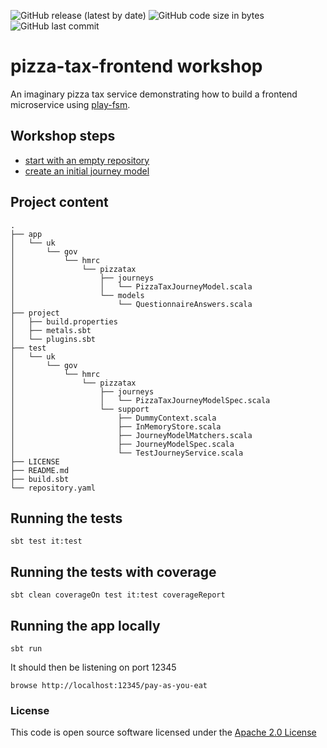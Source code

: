 ![GitHub release (latest by date)](https://img.shields.io/github/v/release/hmrc/pizza-tax-frontend) ![GitHub code size in bytes](https://img.shields.io/github/languages/code-size/hmrc/pizza-tax-frontend) ![GitHub last commit](https://img.shields.io/github/last-commit/hmrc/pizza-tax-frontend)

# pizza-tax-frontend workshop

An imaginary pizza tax service demonstrating how to build a frontend microservice using [play-fsm](https://github.com/hmrc/play-fsm).

## Workshop steps

- [start with an empty repository](https://github.com/hmrc/pizza-tax-frontend-workshop/tree/master#readme)
- [create an initial journey model](https://github.com/hmrc/pizza-tax-frontend-workshop/tree/step-01-create-a-journey#readme)

## Project content

    .
    ├── app
    │   └── uk
    │       └── gov
    │           └── hmrc
    │               └── pizzatax
    │                   ├── journeys
    │                   │   └── PizzaTaxJourneyModel.scala
    │                   └── models
    │                       └── QuestionnaireAnswers.scala
    ├── project
    │   ├── build.properties
    │   ├── metals.sbt
    │   └── plugins.sbt
    ├── test
    │   └── uk
    │       └── gov
    │           └── hmrc
    │               └── pizzatax
    │                   ├── journeys
    │                   │   └── PizzaTaxJourneyModelSpec.scala
    │                   └── support
    │                       ├── DummyContext.scala
    │                       ├── InMemoryStore.scala
    │                       ├── JourneyModelMatchers.scala
    │                       ├── JourneyModelSpec.scala
    │                       └── TestJourneyService.scala
    ├── LICENSE
    ├── README.md
    ├── build.sbt
    └── repository.yaml


## Running the tests

    sbt test it:test

## Running the tests with coverage

    sbt clean coverageOn test it:test coverageReport

## Running the app locally

    sbt run

It should then be listening on port 12345

    browse http://localhost:12345/pay-as-you-eat

### License

This code is open source software licensed under the [Apache 2.0 License]("http://www.apache.org/licenses/LICENSE-2.0.html")
